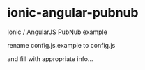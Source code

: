 ionic-angular-pubnub
====================

Ionic / AngularJS PubNub example


rename
        config.js.example
to
        config.js

and fill with appropriate info...

